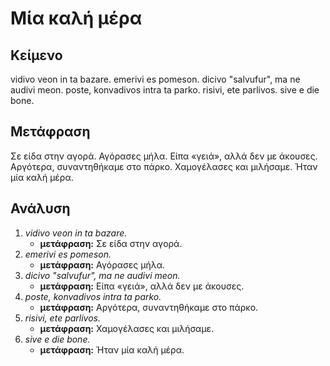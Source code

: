 # Μία καλή μέρα

## Κείμενο

vidivo veon in ta bazare.
emerivi es pomeson.
dicivo "salvufur", ma ne audivi meon.
poste, konvadivos intra ta parko.
risivi, ete parlivos.
sive e die bone.

## Μετάφραση

Σε είδα στην αγορά.
Αγόρασες μήλα.
Είπα «γειά», αλλά δεν με άκουσες.
Αργότερα, συναντηθήκαμε στο πάρκο.
Χαμογέλασες και μιλήσαμε.
Ήταν μία καλή μέρα.

## Ανάλυση

1. _vidivo veon in ta bazare._
    - **μετάφραση:** Σε είδα στην αγορά.
1. _emerivi es pomeson._
    - **μετάφραση:** Αγόρασες μήλα.
1. _dicivo "salvufur", ma ne audivi meon._
    - **μετάφραση:** Είπα «γειά», αλλά δεν με άκουσες.
1. _poste, konvadivos intra ta parko._
    - **μετάφραση:** Αργότερα, συναντηθήκαμε στο πάρκο.
1. _risivi, ete parlivos._
    - **μετάφραση:** Χαμογέλασες και μιλήσαμε.
1. _sive e die bone._
    - **μετάφραση:** Ήταν μία καλή μέρα.
